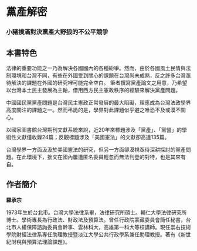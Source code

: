 # 黨產解密

### 小豬撲滿對決黨產大野狼的不公平競爭

## 本書特色

法律的重要功能之一乃為解決各國國內的各種紛爭。然而，由於各國風土民情與法制環境和台灣不同，有些在外國受到關心的課題在台灣尚未成熟，反之許多台灣亟待解決的課題在外國的研究裡可能完全空白。
筆者撰寫黨產論文之用意，乃希望以台灣本土民主發展為主軸，借用西方民主憲政秩序的經驗來解決黨產問題。

中國國民黨黨產問題是台灣民主憲政正常發展的最大阻礙，理應成為台灣法政學界高度關注的課題之一。然而弔詭的是，學界對此課題似乎避之唯恐不及或漠不關心。

以國家圖書館台灣期刊文獻系統來說，近20年來標題涉及「黨產」、「黨營」的學術性文獻僅收錄24篇；反觀標題涉及「美國憲法」的文獻卻高達135篇。

台灣學界一方面汲汲於美國憲法的研究，但另一方面卻漠視亟待深耕探討的黨產問題。在此環境下，拙文在國內屢遭匿名委員輕忽而無法刊登的對待，也是其來有自。

## 作者簡介

**羅承宗**

1973年生於台北市。台灣大學法律系畢，法律研究所碩士。輔仁大學法律研究所博士。學術專長為行政法、財政法及預算法。曾任行政院蒙藏委員會簡任秘書，台北市人權保障諮詢委員會幹事、雲林科大，高雄第一科大等校講師。現任祟右技術學院財經法律系專任助理教授暨淡江大學公共行政學系兼任助理教授。著有《新世紀財稅與預算法理論課題》。


